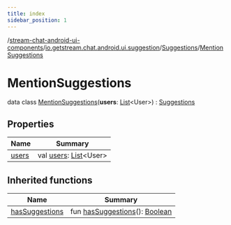 ```yaml
---
title: index
sidebar_position: 1
---
```

/[stream-chat-android-ui-components](../../../index.md)/[io.getstream.chat.android.ui.suggestion](../../index.md)/[Suggestions](../index.md)/[MentionSuggestions](index.md)  
  
  
  
# MentionSuggestions  
data class [MentionSuggestions](index.md)(**users**: [List](https://kotlinlang.org/api/latest/jvm/stdlib/kotlin.collections/-list/index.html)&lt;User&gt;) : [Suggestions](../index.md)  
  
## Properties  
  
|  Name |  Summary | 
|---|---|
| <a name="io.getstream.chat.android.ui.suggestion/Suggestions.MentionSuggestions/users/#/PointingToDeclaration/"></a>[users](users.md)| <a name="io.getstream.chat.android.ui.suggestion/Suggestions.MentionSuggestions/users/#/PointingToDeclaration/"></a>val [users](users.md): [List](https://kotlinlang.org/api/latest/jvm/stdlib/kotlin.collections/-list/index.html)&lt;User&gt;|
  
  
## Inherited functions  
  
|  Name |  Summary | 
|---|---|
| <a name="io.getstream.chat.android.ui.suggestion/Suggestions/hasSuggestions/#/PointingToDeclaration/"></a>[hasSuggestions](../hasSuggestions.md)| <a name="io.getstream.chat.android.ui.suggestion/Suggestions/hasSuggestions/#/PointingToDeclaration/"></a>fun [hasSuggestions](../hasSuggestions.md)(): [Boolean](https://kotlinlang.org/api/latest/jvm/stdlib/kotlin/-boolean/index.html)|

